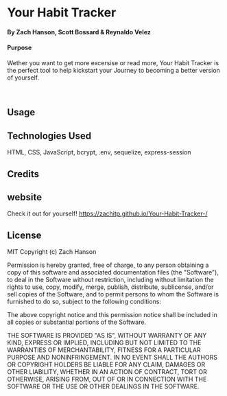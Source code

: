 # Your Habit Tracker

#### By Zach Hanson, Scott Bossard & Reynaldo Velez

#### Purpose

Wether you want to get more excersise or read more, Your Habit
Tracker is the perfect tool to help kickstart your Journey to
becoming a better version of yourself.

<img src="./Assets/png" alt="" title="">
<img src="./Assets/png" alt="" title="">
<img src="./Assets/png" alt="" title="">

## Usage


## Technologies Used

HTML,
CSS,
JavaScript,
bcrypt,
.env,
sequelize,
express-session

## Credits

## website

Check it out for yourself! https://zachitp.github.io/Your-Habit-Tracker-/

## License

MIT Copyright (c) Zach Hanson

Permission is hereby granted, free of charge, to any person obtaining a copy of this software and associated documentation files (the "Software"), to deal in the Software without restriction, including without limitation the rights to use, copy, modify, merge, publish, distribute, sublicense, and/or sell copies of the Software, and to permit persons to whom the Software is furnished to do so, subject to the following conditions:

The above copyright notice and this permission notice shall be included in all copies or substantial portions of the Software.

THE SOFTWARE IS PROVIDED "AS IS", WITHOUT WARRANTY OF ANY KIND, EXPRESS OR IMPLIED, INCLUDING BUT NOT LIMITED TO THE WARRANTIES OF MERCHANTABILITY, FITNESS FOR A PARTICULAR PURPOSE AND NONINFRINGEMENT. IN NO EVENT SHALL THE AUTHORS OR COPYRIGHT HOLDERS BE LIABLE FOR ANY CLAIM, DAMAGES OR OTHER LIABILITY, WHETHER IN AN ACTION OF CONTRACT, TORT OR OTHERWISE, ARISING FROM, OUT OF OR IN CONNECTION WITH THE SOFTWARE OR THE USE OR OTHER DEALINGS IN THE SOFTWARE.

